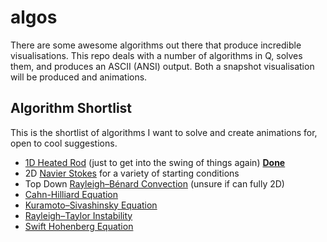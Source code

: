 # algos

There are some awesome algorithms out there that produce incredible visualisations. This repo deals with a number of algorithms in Q, solves them, and produces an ASCII (ANSI) output. Both a snapshot visualisation will be produced and animations.

## Algorithm Shortlist

This is the shortlist of algorithms I want to solve and create animations for, open to cool suggestions.

- [1D Heated Rod](https://en.wikipedia.org/wiki/Heat_equation) (just to get into the swing of things again) **[Done](1DHeatedRod.q)**
- 2D [Navier Stokes](https://en.wikipedia.org/wiki/Navier%E2%80%93Stokes_equations) for a variety of starting conditions
- Top Down [Rayleigh–Bénard Convection](https://en.wikipedia.org/wiki/Rayleigh%E2%80%93B%C3%A9nard_convection) (unsure if can fully 2D)
- [Cahn-Hilliard Equation](https://en.wikipedia.org/wiki/Cahn%E2%80%93Hilliard_equation)
- [Kuramoto–Sivashinsky Equation](https://en.wikipedia.org/wiki/Kuramoto%E2%80%93Sivashinsky_equation)
- [Rayleigh–Taylor Instability](https://en.wikipedia.org/wiki/Rayleigh%E2%80%93Taylor_instability)
- [Swift Hohenberg Equation](https://en.wikipedia.org/wiki/Swift%E2%80%93Hohenberg_equation)